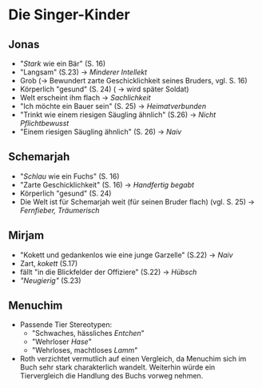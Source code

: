 Die Singer-Kinder
=================

Jonas
-----

-   "*Stark* wie ein Bär" (S. 16)
-   "Langsam" (S.23) → *Minderer Intellekt*
-   Grob (→ Bewundert zarte Geschicklichkeit seines Bruders, vgl. S. 16)
-   Körperlich "gesund" (S. 24) ( → wird später Soldat)
-   Welt erscheint ihm flach → *Sachlichkeit*
-   "Ich möchte ein Bauer sein" (S. 25) → *Heimatverbunden*
-   "Trinkt wie einem riesigen Säugling ähnlich" (S.26) → *Nicht
    Pflichtbewusst*
-   "Einem riesigen Säugling ähnlich" (S. 26) → *Naiv*

Schemarjah
----------

-   "*Schlau* wie ein Fuchs" (S. 16)
-   "Zarte Geschicklichkeit" (S. 16) → *Handfertig begabt*
-   Körperlich "gesund" (S. 24)
-   Die Welt ist für Schemarjah weit (für seinen Bruder flach) (vgl. S.
    25) → *Fernfieber, Träumerisch*

Mirjam
------

-   "Kokett und gedankenlos wie eine junge Garzelle" (S.22) → *Naiv*
-   Zart, *kokett* (S.17)
-   fällt "in die Blickfelder der Offiziere" (S.22) → *Hübsch*
-   *"Neugierig"* (S.23)

Menuchim
--------

-   Passende Tier Stereotypen:
    +   "Schwaches, hässliches *Entchen*"
    +   "Wehrloser *Hase*"
    +   "Wehrloses, machtloses *Lamm*"
-   Roth verzichtet vermutlich auf einen Vergleich, da Menuchim sich im
    Buch sehr stark charakterlich wandelt. Weiterhin würde ein
    Tiervergleich die Handlung des Buchs vorweg nehmen.

